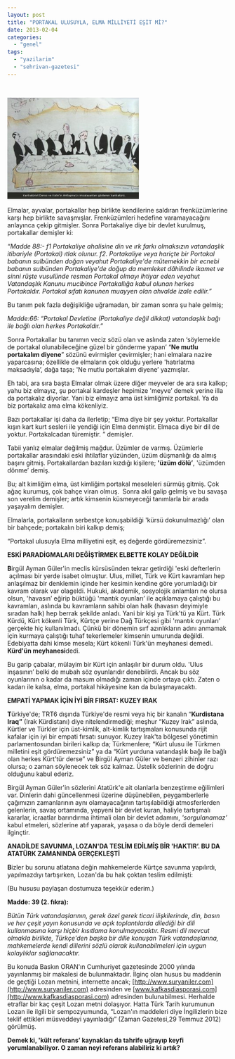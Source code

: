 ```yaml
---
layout: post
title: "PORTAKAL ULUSUYLA, ELMA MİLLİYETİ EŞİT Mİ?"
date: 2013-02-04
categories: 
  - "genel"
tags: 
  - "yazilarim"
  - "sehrivan-gazetesi"
---
```


 

[![](/images/ab1d7-dersokelinvs9.jpg)](https://suatatan.wordpress.com/wp-content/uploads/2013/02/ab1d7-dersokelinvs9.jpg)

Elmalar, ayvalar, portakallar hep birlikte kendilerine saldıran frenküzümlerine karşı hep birlikte savaşmışlar. Frenküzümleri hedefine varamayacağını anlayınca çekip gitmişler. Sonra Portakaliye diye bir devlet kurulmuş, portakallar demişler ki:

_“Madde 88:- f1 Portakaliye ahalisine din ve ırk farkı olmaksızın vatandaşlık itibariyle (Portakal) ıtlak olunur. f2. Portakaliye veya hariçte bir Portakal babanın sulbünden doğan veyahut Portakaliye'de mütemekkin bir ecnebi babanın sulbünden Portakaliye'de doğup da memleket dâhilinde ikamet ve sinni rüşte vusulünde resmen Portakal olmayı ihtiyar eden veyahut Vatandaşlık Kanunu mucibince Portakallığa kabul olunan herkes Portakaldır. Portakal sıfatı kanunen muayyen olan ahvalde izale edilir.”_

Bu tanım pek fazla değişikliğe uğramadan, bir zaman sonra şu hale gelmiş; 

_Madde:66: “Portakal Devletine (Portakaliye değil dikkat) vatandaşlık bağı ile bağlı olan herkes Portakaldır.”_

Sonra Portakallar bu tanımın veciz sözü olan ve aslında zaten ‘söylemekle de portakal olunabileceğine güzel bir gönderme yapan’ “**Ne mutlu portakalım diyene**” sözünü evirmişler çevirmişler; hani elmalara nazire yaparcasına; özellikle de elmaların çok olduğu yerlere 'hatırlatma maksadıyla’, dağa taşa; 'Ne mutlu portakalım diyene’ yazmışlar. 

Eh tabi, ara sıra başta Elmalar olmak üzere diğer meyveler de ara sıra kalkıp; yahu biz elmayız, şu portakal kardeşler hepimize 'meyve’ demek yerine illa da portakalız diyorlar. Yani biz elmayız ama üst kimliğimiz portakal. Ya da biz portakalız ama elma kökenliyiz.

Bazı portakallar işi daha da ilerletip; “Elma diye bir şey yoktur. Portakallar kışın kart kurt sesleri ile yendiği için Elma denmiştir. Elmaca diye bir dil de yoktur. Portakalcadan türemiştir. ” demişler. 

Tabii yanlız elmalar değilmiş mağdur. Üzümler de varmış. Üzümlerle portakallar arasındaki eski ihtilaflar yüzünden, üzüm düşmanlığı da almış başını gitmiş. Portakallardan bazıları kızdığı kişilere; **'üzüm dölü’**, 'üzümden dönme’ demiş.

Bu; alt kimliğim elma, üst kimliğim portakal meseleleri sürmüş gitmiş. Çok ağaç kurumuş, çok bahçe viran olmuş.  Sonra akıl galip gelmiş ve bu savaşa son verelim demişler; artık kimsenin küsmeyeceği tanımlarla bir arada yaşayalım demişler. 

Elmalarla, portakalların serbestçe konuşabildiği 'kürsü dokunulmazlığı’ olan bir bahçede; portakalın biri kalkıp demiş;

“Portakal ulusuyla Elma milliyetini eşit, eş değerde gördüremezsiniz”. 

**ESKİ PARADİGMALARI DEĞİŞTİRMEK ELBETTE KOLAY DEĞİLDİR**

**B**irgül Ayman Güler'in meclis kürsüsünden tekrar getirdiği 'eski defterlerin  açılması bir yerde isabet olmuştur. Ulus, millet, Türk ve Kürt kavramları hep anlaşılmaz bir denklemin içinde her kesimin kendine göre yorumladığı bir kavram olarak var olageldi. Hukuki, akademik, sosyolojik anlamları ne olursa olsun, 'havasın’ eğirip büktüğü 'mantık oyunları’ ile açıklamaya çalıştığı bu kavramları, aslında bu kavramların sahibi olan halk (havasın deyimiyle sıradan halk) hep berrak şekilde anladı. Yani bir kişi ya Türk'tü ya Kürt. Türk Kürdü, Kürt kökenli Türk, Kürtçe yerine Dağ Türkçesi gibi 'mantık oyunları’ gerçekte hiç kullanılmadı. Çünkü bir dönemin sırf azınlıkların adını anmamak için kurmaya çalıştığı tuhaf tekerlemeler kimsenin umurunda değildi. Edebiyatta dahi kimse mesela; Kürt kökenli Türk'ün meyhanesi demedi. **Kürd'ün meyhanesi**dedi. 

Bu garip çabalar, mülayim bir Kürt için anlaşılır bir durum oldu. 'Ulus inşasının’ belki de mubah söz oyunlarıdır denebilirdi. Ancak bu söz oyunlarının o kadar da masum olmadığı zaman içinde ortaya çıktı. Zaten o kadarı ile kalsa, elma, portakal hikâyesine kan da bulaşmayacaktı.

****EMPATİ YAPMAK İÇİN İYİ BİR FIRSAT: KUZEY IRAK**** 

**T**ürkiye'de; TRT6 dışında Türkiye'de resmi veya hiç bir kanalın “**Kurdistana Iraq”** (Irak Kürdistanı) diye nitelendirmediği; meşhur “Kuzey Irak” aslında, Kürtler ve Türkler için üst-kimlik, alt-kimlik tartışmaları konusunda rijit kafalar için iyi bir empati fırsatı sunuyor. Kuzey Irak'ta bölgesel yönetimin parlamentosundan birileri kalkıp da; Türkmenlere; “Kürt ulusu ile Türkmen milletini eşit gördüremezsiniz” ya da “Kürt yurduna vatandaşlık bağı ile bağlı olan herkes Kürt’tür derse” ve Birgül Ayman Güler ve benzeri zihinler razı olursa; o zaman söylenecek tek söz kalmaz. Üstelik sözlerinin de doğru olduğunu kabul ederiz.

Birgül Ayman Güler'in sözlerini Atatürk'e ait olanlarla benzeştirme eğilimleri var. Dinlerin dahi güncellenmesi üzerine düşünebilen, peygamberlerle çağımızın zamanlarının aynı olamayacağının tartışılabildiği atmosferlerden gelenlerin, savaş ortamında, yepyeni bir devlet kuran, haliyle tartışmalı kararlar, icraatlar barındırma ihtimali olan bir devlet adamını, _'sorgulanamaz’_ kabul etmeleri, sözlerine atıf yaparak, yaşasa o da böyle derdi demeleri ilginçtir. 

**ANADİLDE SAVUNMA, LOZAN'DA TESLİM EDİLMİŞ BİR 'HAKTIR’. BU DA ATATÜRK ZAMANINDA GERÇEKLEŞTİ**

**B**izler bu sorunu atlatana değin mahkemelerde Kürtçe savunma yapılırdı, yapılmazdıyı tartışırken, Lozan'da bu hak çoktan teslim edilmişti: 

(Bu hususu paylaşan dostumuza teşekkür ederim.)

__Madde: 39 (2. fıkra):__ 

_Bütün Türk vatandaşlarının, gerek özel gerek ticari ilişkilerinde, din, basın ve her çeşit yayın konusunda ve açık toplantılarda dilediği bir dili kullanmasına karşı hiçbir kısıtlama konulmayacaktır. Resmi dil mevcut olmakla birlikte, Türkçe'den başka bir dille konuşan Türk vatandaşlarına, mahkemelerde kendi dillerini sözlü olarak kullanabilmeleri için uygun kolaylıklar sağlanacaktır._

Bu konuda Baskın ORAN'ın Cumhuriyet gazetesinde 2000 yılında yayınlanmış bir makalesi de bulunmaktadır. İlginç olan husus bu maddenin de geçtiği Lozan metnini, internette ancak; [http://www.suryaniler.com](http://www.suryaniler.com) adresinden ve [www.kafkasdiasporasi.com](http://www.kafkasdiasporasi.com) adresinden bulunabilmesi. Herhalde etraflar bir kaç çeşit Lozan metni dolaşıyor. Hatta Türk Tarih kurumunun Lozan ile ilgili bir sempozyumunda, “Lozan'ın maddeleri diye İngilizlerin bize teklif ettikleri müsveddeyi yayınladığı” (Zaman Gazetesi,29 Temmuz 2012) görülmüş. 

**Demek ki, 'kült referans’ kaynakları da tahrife uğrayıp keyfi yorumlanabiliyor. O zaman neyi referans alabiliriz ki artık?**
